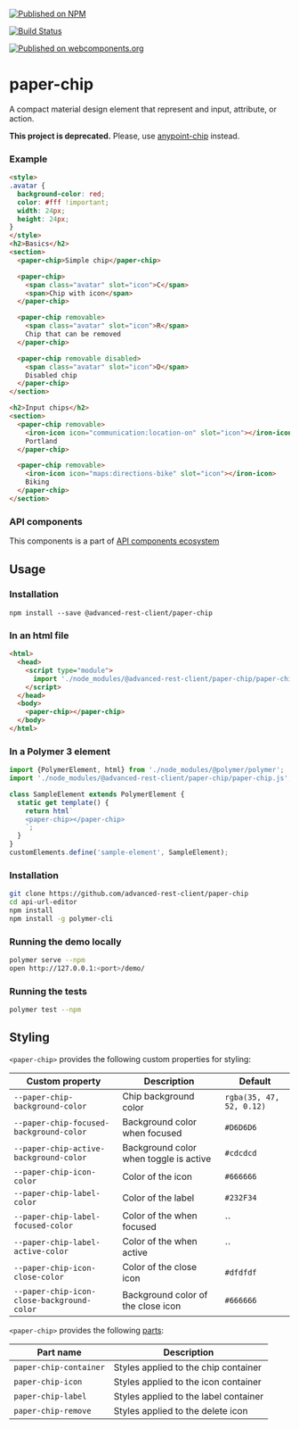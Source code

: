 [![Published on NPM](https://img.shields.io/npm/v/@advanced-rest-client/paper-chip.svg)](https://www.npmjs.com/package/@advanced-rest-client/paper-chip)

[![Build Status](https://travis-ci.org/advanced-rest-client/paper-chip.svg?branch=stage)](https://travis-ci.org/advanced-rest-client/paper-chip)

[![Published on webcomponents.org](https://img.shields.io/badge/webcomponents.org-published-blue.svg)](https://www.webcomponents.org/element/advanced-rest-client/paper-chip)

# paper-chip

A compact material design element that represent and input, attribute, or action.

**This project is deprecated.** Please, use [anypoint-chip](https://github.com/anypoint-web-components/anypoint-chip) instead.

### Example

```html
<style>
.avatar {
  background-color: red;
  color: #fff !important;
  width: 24px;
  height: 24px;
}
</style>
<h2>Basics</h2>
<section>
  <paper-chip>Simple chip</paper-chip>

  <paper-chip>
    <span class="avatar" slot="icon">C</span>
    <span>Chip with icon</span>
  </paper-chip>

  <paper-chip removable>
    <span class="avatar" slot="icon">R</span>
    Chip that can be removed
  </paper-chip>

  <paper-chip removable disabled>
    <span class="avatar" slot="icon">D</span>
    Disabled chip
  </paper-chip>
</section>

<h2>Input chips</h2>
<section>
  <paper-chip removable>
    <iron-icon icon="communication:location-on" slot="icon"></iron-icon>
    Portland
  </paper-chip>

  <paper-chip removable>
    <iron-icon icon="maps:directions-bike" slot="icon"></iron-icon>
    Biking
  </paper-chip>
</section>
```

### API components

This components is a part of [API components ecosystem](https://elements.advancedrestclient.com/)

## Usage

### Installation
```
npm install --save @advanced-rest-client/paper-chip
```

### In an html file

```html
<html>
  <head>
    <script type="module">
      import './node_modules/@advanced-rest-client/paper-chip/paper-chip.js';
    </script>
  </head>
  <body>
    <paper-chip></paper-chip>
  </body>
</html>
```

### In a Polymer 3 element

```js
import {PolymerElement, html} from './node_modules/@polymer/polymer';
import './node_modules/@advanced-rest-client/paper-chip/paper-chip.js';

class SampleElement extends PolymerElement {
  static get template() {
    return html`
    <paper-chip></paper-chip>
    `;
  }
}
customElements.define('sample-element', SampleElement);
```

### Installation

```sh
git clone https://github.com/advanced-rest-client/paper-chip
cd api-url-editor
npm install
npm install -g polymer-cli
```

### Running the demo locally

```sh
polymer serve --npm
open http://127.0.0.1:<port>/demo/
```

### Running the tests
```sh
polymer test --npm
```

## Styling

`<paper-chip>` provides the following custom properties for styling:

Custom property | Description | Default
----------------|-------------|----------
`--paper-chip-background-color` | Chip background color | `rgba(35, 47, 52, 0.12)`
`--paper-chip-focused-background-color` | Background color when focused | `#D6D6D6`
`--paper-chip-active-background-color` | Background color when toggle is active | `#cdcdcd`
`--paper-chip-icon-color` | Color of the icon | `#666666`
`--paper-chip-label-color` | Color of the label | `#232F34`
`--paper-chip-label-focused-color` | Color of the when focused | ``
`--paper-chip-label-active-color` | Color of the when active | ``
`--paper-chip-icon-close-color` | Color of the close icon | `#dfdfdf`
`--paper-chip-icon-close-background-color` | Background color of the close icon | `#666666`

`<paper-chip>` provides the following [parts](https://www.w3.org/TR/css-shadow-parts-1/):

Part name | Description
----------------|-------------
`paper-chip-container` | Styles applied to the chip container
`paper-chip-icon` | Styles applied to the icon container
`paper-chip-label` | Styles applied to the label container
`paper-chip-remove` | Styles applied to the delete icon
